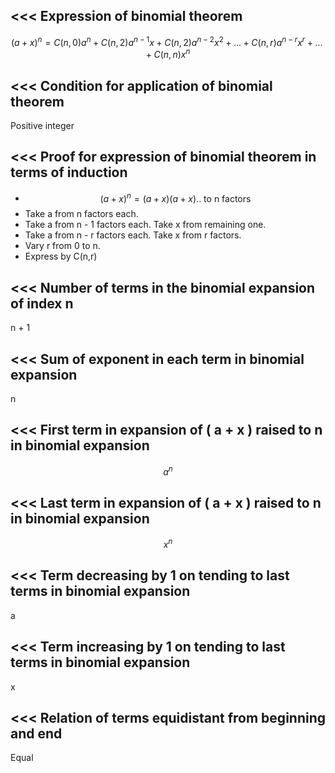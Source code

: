 <<<
 Expression  of binomial theorem
---

$$ (a +x)^{n} = C(n,0)a^{n} + C(n,2)a^{n-1}x + C(n,2)a^{n-2}x^{2} + . . . + C(n,r)a^{n-r}x^{r} + . . . + C(n,n)x^{n}  $$ 


>>> 
<<<
 Condition for application of binomial theorem
---

Positive integer

>>> 
<<<
 Proof for expression of binomial theorem in terms of induction
---


- $$ (a + x)^{n} = (a+x) ( a +x  ) . . \text{ to n factors } $$
- Take a from n factors each.
- Take a from n - 1 factors each.  Take x from remaining one.
- Take a from n - r factors each. Take x from r factors.
- Vary r from 0 to n.
- Express by C(n,r)

>>> 
<<<
 Number of terms in the binomial expansion of index n
---

n + 1

>>> 
<<<
 Sum of exponent in each term in binomial expansion
---

n

>>> 
<<<
 First term in expansion of ( a + x ) raised to n in binomial expansion 
---


$$ a^{n} $$ 

>>> 
<<<
 Last term in expansion of ( a + x ) raised to n in binomial expansion 
---


$$ x^{n} $$ 

>>> 
<<<
 Term decreasing by 1 on tending to last terms in binomial expansion
---

a

>>> 
<<<
 Term increasing by 1 on tending to last terms in binomial expansion 
---

x

>>> 
<<<
 Relation of terms equidistant from beginning and end
---

Equal



>>> 
